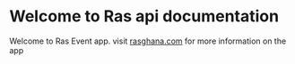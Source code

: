 # Welcome to Ras api documentation

Welcome to Ras Event app. visit [rasghana.com](http://www.ras.com) for more information on the app
